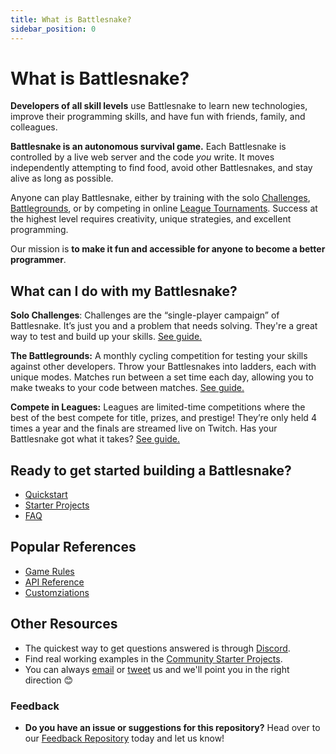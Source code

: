 ```yaml
---
title: What is Battlesnake?
sidebar_position: 0
---
```


# What is Battlesnake?

**Developers of all skill levels** use Battlesnake to learn new technologies, improve their programming skills, and have fun with friends, family, and colleagues.

**Battlesnake is an autonomous survival game.** Each Battlesnake is controlled by a live web server and the code _you_ write. It moves independently attempting to find food, avoid other Battlesnakes, and stay alive as long as possible.

Anyone can play Battlesnake, either by training with the solo [Challenges](guides/playing-battlesnake/challenges), [Battlegrounds](guides/playing-battlesnake/battlegrounds), or by competing in online [League Tournaments](guides/playing-battlesnake/leagues). Success at the highest level requires creativity, unique strategies, and excellent programming.

Our mission is **to make it fun and accessible for anyone to become a better programmer**.

## What can I do with my Battlesnake?

**Solo Challenges**: Challenges are the “single-player campaign” of Battlesnake. It’s just you and a problem that needs solving. They're a great way to test and build up your skills. [See guide.](guides/playing-battlesnake/challenges)

**The Battlegrounds:** A monthly cycling competition for testing your skills against other developers. Throw your Battlesnakes into ladders, each with unique modes. Matches run between a set time each day, allowing you to make tweaks to your code between matches. [See guide.](guides/playing-battlesnake/battlegrounds)

**Compete in Leagues:** Leagues are limited-time competitions where the best of the best compete for title, prizes, and prestige! They’re only held 4 times a year and the finals are streamed live on Twitch. Has your Battlesnake got what it takes? [See guide.](guides/playing-battlesnake/leagues)

## Ready to get started building a Battlesnake?

* [Quickstart](quickstart)
* [Starter Projects](starter-projects)
* [FAQ](faq)

## Popular References

* [Game Rules](guides/game/rules)
* [API Reference](api)
* [Customziations](guides/customizations)

## Other Resources

* The quickest way to get questions answered is through [Discord](https://play.battlesnake.com/discord).
* Find real working examples in the [Community Starter Projects](starter-projects#community-starter-projects).
* You can always [email](mailto:hello@battlesnake.com) or [tweet](https://twitter.com/playbattlesnake) us and we'll point you in the right direction 😊

### Feedback

* **Do you have an issue or suggestions for this repository?** Head over to our [Feedback Repository](https://play.battlesnake.com/feedback) today and let us know!
